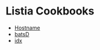 # Listia Cookbooks

* [Hostname](https://github.com/listia/cookbooks/tree/master/hostname)
* [batsD](https://github.com/listia/cookbooks/tree/master/batsd)
* [idx](https://github.com/listia/cookbooks/tree/master/idx-chef)
